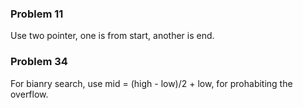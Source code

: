 ### Problem 11
Use two pointer, one is from start, another is end.

### Problem 34
For bianry search, use mid = (high - low)/2 + low, for prohabiting the overflow.
